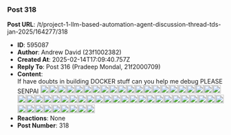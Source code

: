 ### Post 318
**Post URL**: /t/project-1-llm-based-automation-agent-discussion-thread-tds-jan-2025/164277/318
- **ID**: 595087
- **Author**: Andrew David (23f1002382)
- **Created At**: 2025-02-14T17:09:40.757Z
- **Reply To**: Post 316 (Pradeep Mondal, 21f2000709)
- **Content**:  
  If have doubts in building DOCKER stuff can you help me debug
PLEASE SENPAI
<img src="https://emoji.discourse-cdn.com/google/fish_cake.png?v=12" title=":fish_cake:" class="emoji" alt=":fish_cake:" loading="lazy" width="20" height="20"><img src="https://emoji.discourse-cdn.com/google/fish_cake.png?v=12" title=":fish_cake:" class="emoji" alt=":fish_cake:" loading="lazy" width="20" height="20"><img src="https://emoji.discourse-cdn.com/google/fish_cake.png?v=12" title=":fish_cake:" class="emoji" alt=":fish_cake:" loading="lazy" width="20" height="20"><img src="https://emoji.discourse-cdn.com/google/fish_cake.png?v=12" title=":fish_cake:" class="emoji" alt=":fish_cake:" loading="lazy" width="20" height="20"><img src="https://emoji.discourse-cdn.com/google/fish_cake.png?v=12" title=":fish_cake:" class="emoji" alt=":fish_cake:" loading="lazy" width="20" height="20"><img src="https://emoji.discourse-cdn.com/google/fish_cake.png?v=12" title=":fish_cake:" class="emoji" alt=":fish_cake:" loading="lazy" width="20" height="20"><img src="https://emoji.discourse-cdn.com/google/fish_cake.png?v=12" title=":fish_cake:" class="emoji" alt=":fish_cake:" loading="lazy" width="20" height="20"><img src="https://emoji.discourse-cdn.com/google/fish_cake.png?v=12" title=":fish_cake:" class="emoji" alt=":fish_cake:" loading="lazy" width="20" height="20"><img src="https://emoji.discourse-cdn.com/google/fish_cake.png?v=12" title=":fish_cake:" class="emoji" alt=":fish_cake:" loading="lazy" width="20" height="20"><img src="https://emoji.discourse-cdn.com/google/fish_cake.png?v=12" title=":fish_cake:" class="emoji" alt=":fish_cake:" loading="lazy" width="20" height="20"><img src="https://emoji.discourse-cdn.com/google/fish_cake.png?v=12" title=":fish_cake:" class="emoji" alt=":fish_cake:" loading="lazy" width="20" height="20"><img src="https://emoji.discourse-cdn.com/google/fish_cake.png?v=12" title=":fish_cake:" class="emoji" alt=":fish_cake:" loading="lazy" width="20" height="20"><img src="https://emoji.discourse-cdn.com/google/fish_cake.png?v=12" title=":fish_cake:" class="emoji" alt=":fish_cake:" loading="lazy" width="20" height="20"><img src="https://emoji.discourse-cdn.com/google/fish_cake.png?v=12" title=":fish_cake:" class="emoji" alt=":fish_cake:" loading="lazy" width="20" height="20"><img src="https://emoji.discourse-cdn.com/google/fish_cake.png?v=12" title=":fish_cake:" class="emoji" alt=":fish_cake:" loading="lazy" width="20" height="20"><img src="https://emoji.discourse-cdn.com/google/fish_cake.png?v=12" title=":fish_cake:" class="emoji" alt=":fish_cake:" loading="lazy" width="20" height="20"><img src="https://emoji.discourse-cdn.com/google/fish_cake.png?v=12" title=":fish_cake:" class="emoji" alt=":fish_cake:" loading="lazy" width="20" height="20"><img src="https://emoji.discourse-cdn.com/google/fish_cake.png?v=12" title=":fish_cake:" class="emoji" alt=":fish_cake:" loading="lazy" width="20" height="20"><img src="https://emoji.discourse-cdn.com/google/fish_cake.png?v=12" title=":fish_cake:" class="emoji" alt=":fish_cake:" loading="lazy" width="20" height="20"><img src="https://emoji.discourse-cdn.com/google/fish_cake.png?v=12" title=":fish_cake:" class="emoji" alt=":fish_cake:" loading="lazy" width="20" height="20"><img src="https://emoji.discourse-cdn.com/google/fish_cake.png?v=12" title=":fish_cake:" class="emoji" alt=":fish_cake:" loading="lazy" width="20" height="20"><img src="https://emoji.discourse-cdn.com/google/fish_cake.png?v=12" title=":fish_cake:" class="emoji" alt=":fish_cake:" loading="lazy" width="20" height="20"><img src="https://emoji.discourse-cdn.com/google/fish_cake.png?v=12" title=":fish_cake:" class="emoji" alt=":fish_cake:" loading="lazy" width="20" height="20"><img src="https://emoji.discourse-cdn.com/google/fish_cake.png?v=12" title=":fish_cake:" class="emoji" alt=":fish_cake:" loading="lazy" width="20" height="20"><img src="https://emoji.discourse-cdn.com/google/fish_cake.png?v=12" title=":fish_cake:" class="emoji" alt=":fish_cake:" loading="lazy" width="20" height="20"><img src="https://emoji.discourse-cdn.com/google/fish_cake.png?v=12" title=":fish_cake:" class="emoji" alt=":fish_cake:" loading="lazy" width="20" height="20"><img src="https://emoji.discourse-cdn.com/google/fish_cake.png?v=12" title=":fish_cake:" class="emoji" alt=":fish_cake:" loading="lazy" width="20" height="20"><img src="https://emoji.discourse-cdn.com/google/fish_cake.png?v=12" title=":fish_cake:" class="emoji" alt=":fish_cake:" loading="lazy" width="20" height="20"><img src="https://emoji.discourse-cdn.com/google/dolls.png?v=12" title=":dolls:" class="emoji" alt=":dolls:" loading="lazy" width="20" height="20"><img src="https://emoji.discourse-cdn.com/google/dolls.png?v=12" title=":dolls:" class="emoji" alt=":dolls:" loading="lazy" width="20" height="20"><img src="https://emoji.discourse-cdn.com/google/dolls.png?v=12" title=":dolls:" class="emoji" alt=":dolls:" loading="lazy" width="20" height="20"><img src="https://emoji.discourse-cdn.com/google/dolls.png?v=12" title=":dolls:" class="emoji" alt=":dolls:" loading="lazy" width="20" height="20"><img src="https://emoji.discourse-cdn.com/google/dolls.png?v=12" title=":dolls:" class="emoji" alt=":dolls:" loading="lazy" width="20" height="20"><img src="https://emoji.discourse-cdn.com/google/dolls.png?v=12" title=":dolls:" class="emoji" alt=":dolls:" loading="lazy" width="20" height="20"><img src="https://emoji.discourse-cdn.com/google/dolls.png?v=12" title=":dolls:" class="emoji" alt=":dolls:" loading="lazy" width="20" height="20"><img src="https://emoji.discourse-cdn.com/google/dolls.png?v=12" title=":dolls:" class="emoji" alt=":dolls:" loading="lazy" width="20" height="20"><img src="https://emoji.discourse-cdn.com/google/dolls.png?v=12" title=":dolls:" class="emoji" alt=":dolls:" loading="lazy" width="20" height="20"><img src="https://emoji.discourse-cdn.com/google/dolls.png?v=12" title=":dolls:" class="emoji" alt=":dolls:" loading="lazy" width="20" height="20"><img src="https://emoji.discourse-cdn.com/google/dolls.png?v=12" title=":dolls:" class="emoji" alt=":dolls:" loading="lazy" width="20" height="20"><img src="https://emoji.discourse-cdn.com/google/dolls.png?v=12" title=":dolls:" class="emoji" alt=":dolls:" loading="lazy" width="20" height="20"><img src="https://emoji.discourse-cdn.com/google/dolls.png?v=12" title=":dolls:" class="emoji" alt=":dolls:" loading="lazy" width="20" height="20"><img src="https://emoji.discourse-cdn.com/google/dolls.png?v=12" title=":dolls:" class="emoji" alt=":dolls:" loading="lazy" width="20" height="20"><img src="https://emoji.discourse-cdn.com/google/dolls.png?v=12" title=":dolls:" class="emoji" alt=":dolls:" loading="lazy" width="20" height="20"><img src="https://emoji.discourse-cdn.com/google/dolls.png?v=12" title=":dolls:" class="emoji" alt=":dolls:" loading="lazy" width="20" height="20"><img src="https://emoji.discourse-cdn.com/google/dolls.png?v=12" title=":dolls:" class="emoji" alt=":dolls:" loading="lazy" width="20" height="20"><img src="https://emoji.discourse-cdn.com/google/dolls.png?v=12" title=":dolls:" class="emoji" alt=":dolls:" loading="lazy" width="20" height="20"><img src="https://emoji.discourse-cdn.com/google/dolls.png?v=12" title=":dolls:" class="emoji" alt=":dolls:" loading="lazy" width="20" height="20"><img src="https://emoji.discourse-cdn.com/google/dolls.png?v=12" title=":dolls:" class="emoji" alt=":dolls:" loading="lazy" width="20" height="20"><img src="https://emoji.discourse-cdn.com/google/dolls.png?v=12" title=":dolls:" class="emoji" alt=":dolls:" loading="lazy" width="20" height="20"><img src="https://emoji.discourse-cdn.com/google/dolls.png?v=12" title=":dolls:" class="emoji" alt=":dolls:" loading="lazy" width="20" height="20"><img src="https://emoji.discourse-cdn.com/google/dolls.png?v=12" title=":dolls:" class="emoji" alt=":dolls:" loading="lazy" width="20" height="20"><img src="https://emoji.discourse-cdn.com/google/dolls.png?v=12" title=":dolls:" class="emoji" alt=":dolls:" loading="lazy" width="20" height="20"><img src="https://emoji.discourse-cdn.com/google/dolls.png?v=12" title=":dolls:" class="emoji" alt=":dolls:" loading="lazy" width="20" height="20"><img src="https://emoji.discourse-cdn.com/google/dolls.png?v=12" title=":dolls:" class="emoji" alt=":dolls:" loading="lazy" width="20" height="20">
- **Reactions**: None
- **Post Number**: 318

